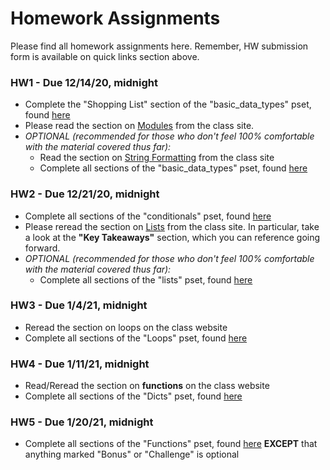 # Homework Assignments

Please find all homework assignments here. Remember, HW submission form is available on quick links section above.

### HW1 - Due 12/14/20, midnight

* Complete the "Shopping List" section of the "basic_data_types" pset, found [here](https://colab.research.google.com/drive/1hSxgslfvS61xgqf7lLsFV5AUYsn2m5nr?usp=sharing)
* Please read the section on [Modules](https://mottaquikarim.github.io/PYTH127/#out/topics/modules) from the class site.
* *OPTIONAL (recommended for those who don't feel 100% comfortable with the material covered thus far):*
    * Read the section on [String Formatting](https://mottaquikarim.github.io/PYTH127/#out/topics/string_formatting) from the class site
    * Complete all sections of the "basic_data_types" pset, found [here](https://colab.research.google.com/drive/1hSxgslfvS61xgqf7lLsFV5AUYsn2m5nr?usp=sharing)

### HW2 - Due 12/21/20, midnight

* Complete all sections of the "conditionals" pset, found [here](https://colab.research.google.com/drive/1N_R1C8V0XeAwJG_LvrMGlSOJ744dmsnQ?usp=sharing)
* Please reread the section on [Lists](https://mottaquikarim.github.io/PYTH127/#out/topics/lists) from the class site. In particular, take a look at the **"Key Takeaways"** section, which you can reference going forward.
* *OPTIONAL (recommended for those who don't feel 100% comfortable with the material covered thus far):*
	* Complete all sections of the "lists" pset, found [here](https://colab.research.google.com/drive/1c7jljgXuu-z8Qc2QJ4f9k4ZaICG2ixR0?usp=sharing)

### HW3 - Due 1/4/21, midnight

* Reread the section on loops on the class website
* Complete all sections of the "Loops" pset, found [here](https://colab.research.google.com/drive/1RY21T_9CBLcXf69emOefrFTLMeNJTy_k?usp=sharing)

### HW4 - Due 1/11/21, midnight

* Read/Reread the section on **functions** on the class website
* Complete all sections of the "Dicts" pset, found [here](https://colab.research.google.com/drive/1bUf8kapaCgOgHmgEaqijy4-PcRAQZUyc?usp=sharing)

### HW5 - Due 1/20/21, midnight

* Complete all sections of the "Functions" pset, found [here](https://colab.research.google.com/drive/1cAptmre0FcMAwU3P0Z3fOEqJzivp6gDr?usp=sharing) **EXCEPT** that anything marked "Bonus" or "Challenge" is optional

